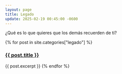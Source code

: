 ```yaml
---
layout: page
title: Legado
update: 2025-02-19 00:45:00 -0600
---
```

¿Qué es lo que quieres que los demás recuerden de ti?
<p>{% for post in site.categories["legado"] %}
    <h3><a href="{{ post.url }}">{{ post.title }}</a></h3>
    {{ post.excerpt }}
{% endfor %}</p>